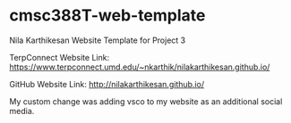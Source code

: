 # cmsc388T-web-template


Nila Karthikesan
Website Template for Project 3

TerpConnect Website Link: https://www.terpconnect.umd.edu/~nkarthik/nilakarthikesan.github.io/

GitHub Website Link: http://nilakarthikesan.github.io/

My custom change was adding vsco to my website as an additional social media. 



